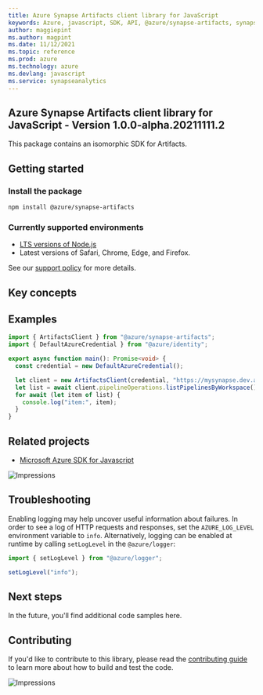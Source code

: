 ```yaml
---
title: Azure Synapse Artifacts client library for JavaScript
keywords: Azure, javascript, SDK, API, @azure/synapse-artifacts, synapseanalytics
author: maggiepint
ms.author: magpint
ms.date: 11/12/2021
ms.topic: reference
ms.prod: azure
ms.technology: azure
ms.devlang: javascript
ms.service: synapseanalytics
---
```


## Azure Synapse Artifacts client library for JavaScript - Version 1.0.0-alpha.20211111.2 


This package contains an isomorphic SDK for Artifacts.

## Getting started

### Install the package

```bash
npm install @azure/synapse-artifacts
```

### Currently supported environments

- [LTS versions of Node.js](https://nodejs.org/about/releases/)
- Latest versions of Safari, Chrome, Edge, and Firefox.

See our [support policy](https://github.com/Azure/azure-sdk-for-js/blob/main/SUPPORT.md) for more details.

## Key concepts

## Examples

```ts
import { ArtifactsClient } from "@azure/synapse-artifacts";
import { DefaultAzureCredential } from "@azure/identity";

export async function main(): Promise<void> {
  const credential = new DefaultAzureCredential();

  let client = new ArtifactsClient(credential, "https://mysynapse.dev.azuresynapse.net");
  let list = await client.pipelineOperations.listPipelinesByWorkspace();
  for await (let item of list) {
    console.log("item:", item);
  }
}
```

## Related projects

- [Microsoft Azure SDK for Javascript](https://github.com/Azure/azure-sdk-for-js)

![Impressions](https://azure-sdk-impressions.azurewebsites.net/api/impressions/azure-sdk-for-js%2Fsdk%2Fcdn%2Farm-cdn%2FREADME.png)

## Troubleshooting

Enabling logging may help uncover useful information about failures. In order to see a log of HTTP requests and responses, set the `AZURE_LOG_LEVEL` environment variable to `info`. Alternatively, logging can be enabled at runtime by calling `setLogLevel` in the `@azure/logger`:

```javascript
import { setLogLevel } from "@azure/logger";

setLogLevel("info");
```

## Next steps

In the future, you'll find additional code samples here.

## Contributing

If you'd like to contribute to this library, please read the [contributing guide](https://github.com/Azure/azure-sdk-for-js/blob/main/CONTRIBUTING.md) to learn more about how to build and test the code.

![Impressions](https://azure-sdk-impressions.azurewebsites.net/api/impressions/azure-sdk-for-js%2Fsdk%2Fkeyvault%2Fkeyvault-keys%2FREADME.png)

